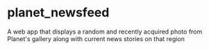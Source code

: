 # planet_newsfeed

A web app that displays a random and recently acquired photo from Planet's gallery along with current news stories on that region
